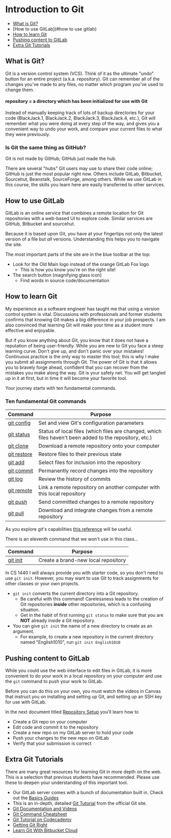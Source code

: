 # Introduction to Git

*   [What is Git?](#what-is-git)
*   [How to use GitLab](#how to use gitlab)
*   [How to learn Git](#how-to-learn-git)
*   [Pushing content to GitLab](#pushing-content-to-gitlab)
*   [Extra Git Tutorials](#extra-git-tutorials)


## What is Git?

Git is a version control system (VCS).  Think of it as the ultimate "undo" button for an entire project (a.k.a. repository). Git can remember all of the changes you've made to any files, no matter which program you've used to change them.

#### repository = a directory which has been initialized for use with Git

Instead of manually keeping track of lots of backup directories for your code (BlackJack.1, BlackJack.2, BlackJack.3, BlackJack.4, etc.), Git will remember what you were doing at every step of the way, and gives you a convenient way to undo your work, and compare your current files to what they were previously.


### Is Git the same thing as GitHub?

Git is not made by GitHub; GitHub just made the hub.

There are several "hubs" Git users may use to share their code online; GitHub is just the most popular right now.  Others include GitLab, Bitbucket, Sourcehut, Beanstalk, SourceForge, among others.   While we use GitLab in this course, the skills you learn here are easily transferred to other services.


## How to use GitLab

GitLab is an online service that combines a remote location for Git repositories with a web-based UI to explore code.  Similar services are GitHub, Bitbucket and sourcehut.

Because it is based upon Git, you have at your fingertips not only the latest version of a file but *all* versions.  Understanding this helps you to navigate the site.

The most important parts of the site are in the blue toolbar at the top:

*   Look for the Old Main logo instead of the orange GitLab Fox logo
    *   This is how you know you're on the right site!
*   The search button (magnifying glass icon)
    *   Find words in source code/documentation


## How to learn Git

My experience as a software engineer has taught me that using a version control system is vital.  Discussions with professionals and former students confirms that knowing Git makes a big difference in your job prospects.  I am also convinced that learning Git will make your time as a student more effective and enjoyable.

But if you know anything about Git, you know that it does not have a reputation of being user-friendly.  While you are new to Git you face a steep learning curve.  Don't give up, and don't panic over your mistakes!  Continuous practice is the only way to master this tool; this is why I make you submit all assignments through Git.  The power of Git is that it allows you to bravely forge ahead, confident that you can recover from the mistakes you make along the way.  Git is your safety net.  You will get tangled up in it at first, but in time it will become your favorite tool.

Your journey starts with ten fundamental commands.

### Ten fundamental Git commands

|**Command**                                        | **Purpose**
|---------------------------------------------------|------------
|[git config](https://git-scm.com/docs/git-config)  | Set and view Git's configuration parameters
|[git status](https://git-scm.com/docs/git-status)  | Status of local files (which files are changed, which files haven't been added to the repository, etc.)
|[git clone](https://git-scm.com/docs/git-clone)    | Download a remote repository onto your computer
|[git restore](https://git-scm.com/docs/git-restore)| Restore files to their previous state
|[git add](https://git-scm.com/docs/git-add)        | Select files for inclusion into the repository
|[git commit](https://git-scm.com/docs/git-commit)  | Permanently record changes into the repository
|[git log](https://git-scm.com/docs/git-log)        | Review the history of commits
|[git remote](https://git-scm.com/docs/git-remote)  | Link a remote repository on another computer with this local repository
|[git push](https://git-scm.com/docs/git-push)      | Send committed changes to a remote repository
|[git pull](https://git-scm.com/docs/git-pull)      | Download and integrate changes from a remote repository

As you explore git's capabilities [this reference](https://git-scm.com/docs) will be useful.

There is an eleventh command that we won't use in this class...

|**Command**                                        | **Purpose**
|---------------------------------------------------|------------
|[git init](https://git-scm.com/docs/git-init)      | Create a brand-new local repository

In CS 1440 I will always provide you with starter code, so you don't need to use `git init`.  However, you may want to use Git to track assignments for other classes or your own projects.

*   `git init` converts the current directory into a Git repository.
    *   Be careful with this command!  Carelessness leads to the creation of Git repositories **inside** other repositories, which is a confusing situation.
    *   Get in the habit of first running `git status` to make sure that you are **NOT** already inside a Git repository.
*   You can give `git init` the name of a new directory to create as an argument.
    *   For example, to create a new repository in the current directory named "English1010", run `git init English1010`


## Pushing content to GitLab

While you could use the web interface to edit files in GitLab, it is more convenient to do your work in a local repository on your computer and use the `git` command to push your work to GitLab.

Before you can do this on your own, you must watch the videos in Canvas that instruct you on installing and setting up Git, and setting up an SSH key for use with GitLab.

In the next document titled [Repository Setup](./Repository_Setup.md) you'll learn how to

*   Create a Git repo on your computer
*   Edit code and commit it to the repository
*	Create a new repo on my GitLab server to hold your code
*   Push your changes to the new repo on GitLab
*   Verify that your submission is correct


## Extra Git Tutorials

There are many great resources for learning Git in more depth on the web. This is a selection that previous students have recommended. Please use these to deepen your understanding of this important tool.


*   Our GitLab server comes with a bunch of documentation built in.  Check out the
    [Basics Guides](https://gitlab.cs.usu.edu/help/gitlab-basics/README.md#git-basics)
*   This is an in-depth, detailed [Git Tutorial](https://git-scm.com/book/en/v1/Getting-Started) from the official Git site.
*   [Git Documentation and Videos](https://git-scm.com/doc)
*   [Git Command Cheatsheet](https://services.github.com/on-demand/downloads/github-git-cheat-sheet.pdf)
*   [Git Tutorial on Codecademy](https://www.codecademy.com/learn/learn-git)
*   [Getting Git Right](https://www.atlassian.com/git)
*   [Learn Git With Bitbucket Cloud](https://www.atlassian.com/git/tutorials/learn-git-with-bitbucket-cloud)
